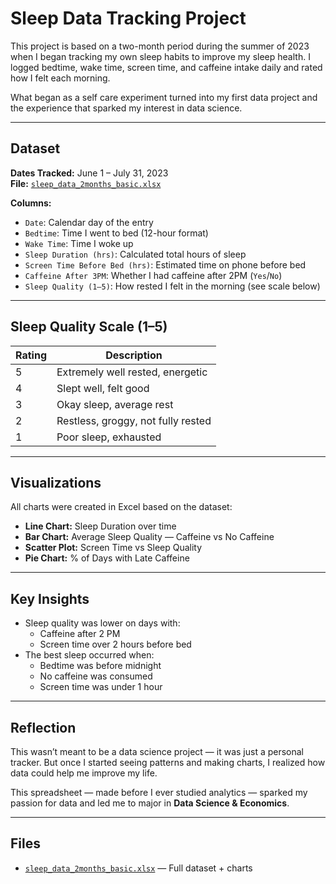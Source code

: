 # Sleep Data Tracking Project

This project is based on a two-month period during the summer of 2023 when I began tracking my own sleep habits to improve my sleep health. I logged bedtime, wake time, screen time, and caffeine intake daily and rated how I felt each morning.

What began as a self care experiment turned into my first data project and the experience that sparked my interest in data science.

---

## Dataset

**Dates Tracked:** June 1 – July 31, 2023  
**File:** [`sleep_data_2months_basic.xlsx`](./sleep_data_2months_basic.xlsx)

**Columns:**

- `Date`: Calendar day of the entry  
- `Bedtime`: Time I went to bed (12-hour format)  
- `Wake Time`: Time I woke up  
- `Sleep Duration (hrs)`: Calculated total hours of sleep  
- `Screen Time Before Bed (hrs)`: Estimated time on phone before bed  
- `Caffeine After 3PM`: Whether I had caffeine after 2PM (`Yes`/`No`)  
- `Sleep Quality (1–5)`: How rested I felt in the morning (see scale below)

---

## Sleep Quality Scale (1–5)

| Rating | Description                          |
|--------|--------------------------------------|
| 5      | Extremely well rested, energetic     |
| 4      | Slept well, felt good                |
| 3      | Okay sleep, average rest             |
| 2      | Restless, groggy, not fully rested   |
| 1      | Poor sleep, exhausted                |

---

## Visualizations

All charts were created in Excel based on the dataset:

- **Line Chart:** Sleep Duration over time  
- **Bar Chart:** Average Sleep Quality — Caffeine vs No Caffeine  
- **Scatter Plot:** Screen Time vs Sleep Quality  
- **Pie Chart:** % of Days with Late Caffeine  

---

## Key Insights

- Sleep quality was lower on days with:
  - Caffeine after 2 PM  
  - Screen time over 2 hours before bed  
- The best sleep occurred when:
  - Bedtime was before midnight  
  - No caffeine was consumed  
  - Screen time was under 1 hour

---

## Reflection

This wasn’t meant to be a data science project — it was just a personal tracker. But once I started seeing patterns and making charts, I realized how data could help me improve my life.

This spreadsheet — made before I ever studied analytics — sparked my passion for data and led me to major in **Data Science & Economics**.

---

## Files

- [`sleep_data_2months_basic.xlsx`](./sleep_data_2months_basic.xlsx) — Full dataset + charts
